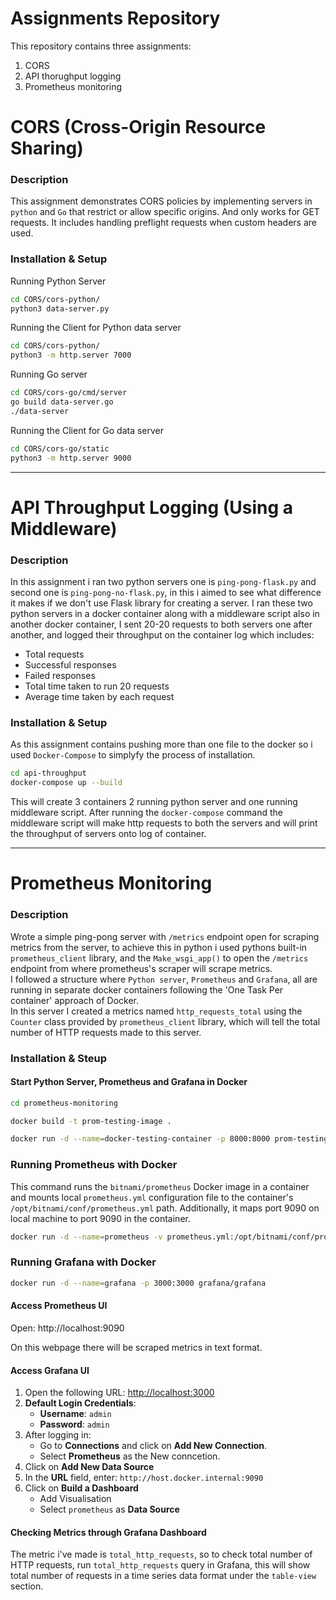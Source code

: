# Assignments Repository

This repository contains three assignments:
1. CORS
2. API thorughput logging
3. Prometheus monitoring

# CORS (Cross-Origin Resource Sharing)
### Description

This assignment demonstrates CORS policies by implementing servers in `python` and `Go` that restrict or allow specific origins. And only works for GET requests. It includes handling preflight requests when custom headers are used.

### Installation & Setup

Running Python Server
```bash
cd CORS/cors-python/
python3 data-server.py
```
Running the Client for Python data server
```bash
cd CORS/cors-python/
python3 -m http.server 7000
```

Running Go server
```bash
cd CORS/cors-go/cmd/server
go build data-server.go
./data-server
```

Running the Client for Go data server
```bash
cd CORS/cors-go/static
python3 -m http.server 9000
```
---

# API Throughput Logging (Using a Middleware)

### Description
In this assignment i ran two python servers one is `ping-pong-flask.py` and second one is `ping-pong-no-flask.py`, in this i aimed to see what difference it makes if we don't use Flask library for creating a server.
I ran these two python servers in a docker container along with a middleware script also in another docker container, I sent 20-20 requests to both servers one after another, and logged their throughput on the container log which includes:
* Total requests
* Successful responses
* Failed responses
* Total time taken to run 20 requests
* Average time taken by each request

### Installation & Setup
As this assignment contains pushing more than one file to the docker so i used `Docker-Compose` to simplyfy the process of installation.
```bash
cd api-throughput
docker-compose up --build
```

This will create 3 containers 2 running python server and one running middleware script.
After running the `docker-compose` command the middleware script will make http requests to both the servers and will print the throughput of servers onto log of container.

---

# Prometheus Monitoring
### Description

Wrote a simple ping-pong server with `/metrics` endpoint open for scraping metrics from the server, to achieve this in python i used pythons built-in `prometheus_client` library, and the `Make_wsgi_app()` to open the `/metrics` endpoint from where prometheus's scraper will scrape metrics.</br>
I followed a structure where `Python server`, `Prometheus` and `Grafana`, all are running in separate docker containers following the 'One Task Per container' approach of Docker.</br>
In this server I created a metrics named `http_requests_total` using the `Counter` class provided by `prometheus_client` library, which will tell the total number of HTTP requests made to this server.

### Installation & Steup
#### Start Python Server, Prometheus and Grafana in Docker
```bash
cd prometheus-monitoring
```
```bash
docker build -t prom-testing-image .
```
```bash
docker run -d --name=docker-testing-container -p 8000:8000 prom-testing-image
```
### Running Prometheus with Docker

This command runs the `bitnami/prometheus` Docker image in a container and mounts local `prometheus.yml` configuration file to the container's `/opt/bitnami/conf/prometheus.yml` path. Additionally, it maps port 9090 on local machine to port 9090 in the container.

```bash
docker run -d --name=prometheus -v prometheus.yml:/opt/bitnami/conf/prometheus.yml -p 9090:9090 bitnami/prometheus
```

### Running Grafana with Docker
```bash
docker run -d --name=grafana -p 3000:3000 grafana/grafana
```

#### Access Prometheus UI
Open: http://localhost:9090

On this webpage there will be scraped metrics in text format.

#### Access Grafana UI
1. Open the following URL: [http://localhost:3000](http://localhost:3000)
2. **Default Login Credentials**:
   - **Username**: `admin`
   - **Password**: `admin`
3. After logging in:
   - Go to **Connections** and click on **Add New Connection**.
   - Select **Prometheus** as the New conncetion.
4. Click on **Add New Data Source**
5. In the **URL** field, enter: `http://host.docker.internal:9090`
6. Click on **Build a Dashboard**
   - Add Visualisation
   - Select `prometheus` as **Data Source**

#### Checking Metrics through Grafana Dashboard
The metric i've made is `total_http_requests`, so to check total number of HTTP requests, run `total_http_requests` query in Grafana, this will show total number of requests in a time series data format under the `table-view` section.
